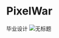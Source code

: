 # PixelWar

毕业设计
![无标题](https://user-images.githubusercontent.com/93661822/204198332-4aee59cd-6153-40ee-86c3-0ef5bb534b5f.png)

